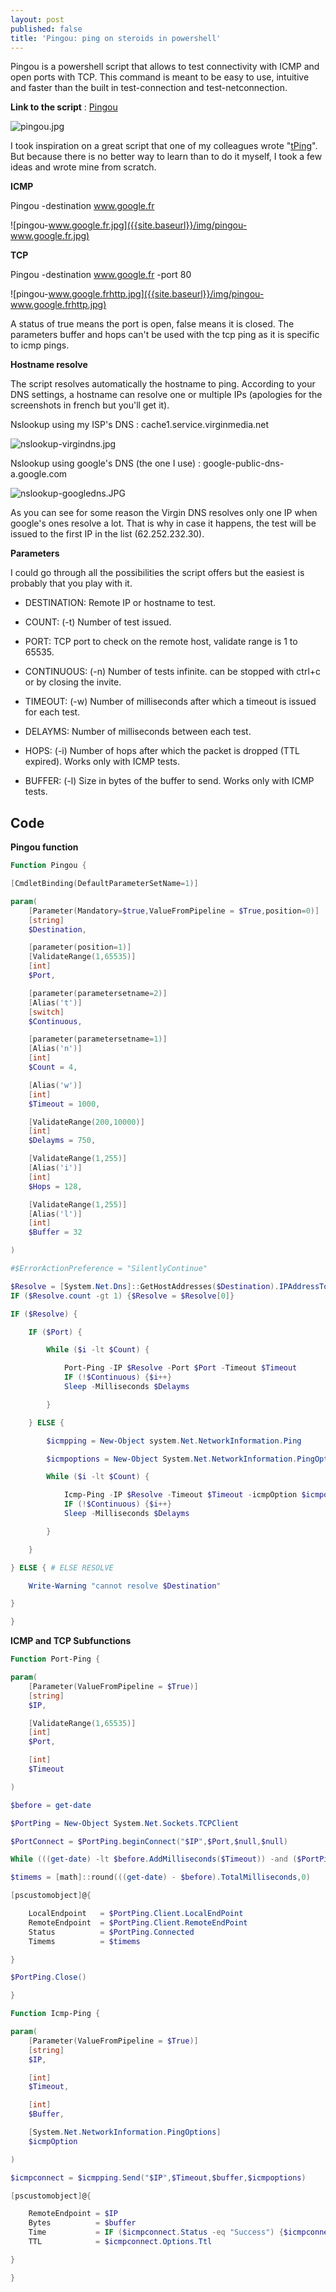 ```yaml
---
layout: post
published: false
title: 'Pingou: ping on steroids in powershell'
---
```

Pingou is a powershell script that allows to test connectivity with ICMP and open ports with TCP. This command is meant to be easy to use, intuitive and faster than the built in test-connection and test-netconnection.

**Link to the script** : [Pingou](https://github.com/vxav/Scripting/blob/master/Pingou.ps1)

![pingou.jpg]({{site.baseurl}}/img/pingou.jpg)

I took inspiration on a great script that one of my colleagues wrote "[tPing](http://www.nimbus117.co.uk/powershell/2015/07/06/tPing.html)". But because there is no better way to learn than to do it myself,  I took a few ideas and wrote mine from scratch.

**ICMP**

Pingou -destination www.google.fr

![pingou-www.google.fr.jpg]({{site.baseurl}}/img/pingou-www.google.fr.jpg)

**TCP**

Pingou -destination www.google.fr -port 80

![pingou-www.google.frhttp.jpg]({{site.baseurl}}/img/pingou-www.google.frhttp.jpg)

A status of true means the port is open, false means it is closed.
The parameters buffer and hops can't be used with the tcp ping as it is specific to icmp pings.

**Hostname resolve**

The script resolves automatically the hostname to ping. According to your DNS settings, a hostname can resolve one or multiple IPs (apologies for the screenshots in french but you'll get it).

Nslookup using my ISP's DNS : cache1.service.virginmedia.net

![nslookup-virgindns.jpg]({{site.baseurl}}/img/nslookup-virgindns.jpg)

Nslookup using google's DNS (the one I use) : google-public-dns-a.google.com

![nslookup-googledns.JPG]({{site.baseurl}}/img/nslookup-googledns.JPG)

As you can see for some reason the Virgin DNS resolves only one IP when google's ones resolve a lot. That is why in case it happens, the test will be issued to the first IP in the list (62.252.232.30).

**Parameters**

I could go through all the possibilities the script offers but the easiest is probably that you play with it.

- DESTINATION: Remote IP or hostname to test.

- COUNT: (-t) Number of test issued.

- PORT: TCP port to check on the remote host, validate range is 1 to 65535.

- CONTINUOUS: (-n) Number of tests infinite. can be stopped with ctrl+c or by closing the invite.

- TIMEOUT: (-w) Number of milliseconds after which a timeout is issued for each test.

- DELAYMS: Number of milliseconds between each test.

- HOPS: (-i) Number of hops after which the packet is dropped (TTL expired). Works only with ICMP tests.

- BUFFER: (-l) Size in bytes of the buffer to send. Works only with ICMP tests.

## Code

**Pingou function**

```Powershell
Function Pingou {

[CmdletBinding(DefaultParameterSetName=1)]  

param(
    [Parameter(Mandatory=$true,ValueFromPipeline = $True,position=0)]
    [string]
    $Destination,

    [parameter(position=1)]
    [ValidateRange(1,65535)]
    [int]
    $Port,

    [parameter(parametersetname=2)]
    [Alias('t')]
    [switch]
    $Continuous,

    [parameter(parametersetname=1)]
    [Alias('n')]
    [int]
    $Count = 4,

    [Alias('w')]
    [int]
    $Timeout = 1000,

    [ValidateRange(200,10000)]
    [int]
    $Delayms = 750,

    [ValidateRange(1,255)]
    [Alias('i')]
    [int]
    $Hops = 128,

    [ValidateRange(1,255)]
    [Alias('l')]
    [int]
    $Buffer = 32

)

#$ErrorActionPreference = "SilentlyContinue"

$Resolve = [System.Net.Dns]::GetHostAddresses($Destination).IPAddressToString
IF ($Resolve.count -gt 1) {$Resolve = $Resolve[0]}

IF ($Resolve) {

    IF ($Port) {

        While ($i -lt $Count) {

            Port-Ping -IP $Resolve -Port $Port -Timeout $Timeout
            IF (!$Continuous) {$i++}
            Sleep -Milliseconds $Delayms

        }

    } ELSE {

        $icmpping = New-Object system.Net.NetworkInformation.Ping

        $icmpoptions = New-Object System.Net.NetworkInformation.PingOptions($Hops,$false)

        While ($i -lt $Count) {

            Icmp-Ping -IP $Resolve -Timeout $Timeout -icmpOption $icmpoptions -Buffer $Buffer
            IF (!$Continuous) {$i++}
            Sleep -Milliseconds $Delayms

        }

    }

} ELSE { # ELSE RESOLVE

    Write-Warning "cannot resolve $Destination"

}

}
```

**ICMP and TCP Subfunctions**

```Powershell
Function Port-Ping {

param(
    [Parameter(ValueFromPipeline = $True)]
    [string]
    $IP,

    [ValidateRange(1,65535)]
    [int]
    $Port,

    [int]
    $Timeout

)

$before = get-date

$PortPing = New-Object System.Net.Sockets.TCPClient

$PortConnect = $PortPing.beginConnect("$IP",$Port,$null,$null)

While (((get-date) -lt $before.AddMilliseconds($Timeout)) -and ($PortPing.Connected -ne "true")) {}

$timems = [math]::round(((get-date) - $before).TotalMilliseconds,0)

[pscustomobject]@{

    LocalEndpoint   = $PortPing.Client.LocalEndPoint
    RemoteEndpoint  = $PortPing.Client.RemoteEndPoint
    Status          = $PortPing.Connected
    Timems          = $timems

}

$PortPing.Close()

} 

Function Icmp-Ping {

param(
    [Parameter(ValueFromPipeline = $True)]
    [string]
    $IP,

    [int]
    $Timeout,

    [int]
    $Buffer,

    [System.Net.NetworkInformation.PingOptions]
    $icmpOption

)

$icmpconnect = $icmpping.Send("$IP",$Timeout,$buffer,$icmpoptions)

[pscustomobject]@{

    RemoteEndpoint = $IP
    Bytes          = $buffer
    Time           = IF ($icmpconnect.Status -eq "Success") {$icmpconnect.RoundtripTime} ELSE {$icmpconnect.Status}
    TTL            = $icmpconnect.Options.Ttl

} 

}
```